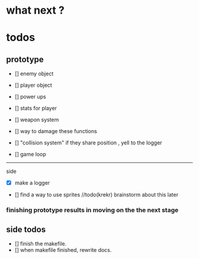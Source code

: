 # what next ?

# todos

## prototype
- [] enemy object
- [] player object
- [] power ups
- [] stats for player
- [] weapon system
- [] way to damage these functions
- [] "collision system" if they share position , yell to the logger

- [] game loop
--- 
side
- [x] make a logger
- [] find a way to use sprites 
//todo(krekr) brainstorm about this later
### finishing prototype results in moving on the the next stage 

## side todos 

- [] finish the makefile. 
- [] when makefile finished, rewrite docs.
